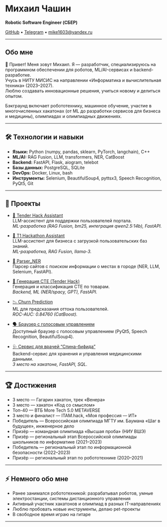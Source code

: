 # Михаил Чашин

**Robotic Software Engineer (СБЕР)**

[GitHub](https://github.com/vvvvtrt) • [Telegram](https://t.me/vvvvtrt) • mike1603@yandex.ru

---

## Обо мне

👋 Привет! Меня зовут Михаил. Я — разработчик, специализируюсь на программном обеспечении для роботов, ML/AI-сервисах и backend-разработке.  
Учусь в НИТУ МИСИС на направлении «Информатика и вычислительная техника» (2023–2027).  
Люблю создавать инновационные решения, учиться новому и делиться опытом.

Бэкграунд включает робототехнику, машинное обучение, участие в многочисленных хакатонах (от ML до разработки сервисов для бизнеса и медицины), олимпиадах и олимпиадных движениях.

---

## 🛠️ Технологии и навыки

- **Языки:** Python (numpy, pandas, sklearn, PyTorch, langchain), C++ 
- **ML/AI:** RAG Fusion, LLM, transformers, NER, CatBoost
- **Backend:** FastAPI, Flask, aiogram, telebot
- **Базы данных:** PostgreSQL, SQLite
- **DevOps:** Docker, Linux, bash
- **Инструменты:** Selenium, BeautifulSoup4, pyttsx3, Speech Recognition, PyQt5, Git

---

## 🚀 Проекты

- [🤖 Tender Hack Assistant](https://github.com/Ivan-Knyazev/TenderHack_2025_Made_in_MISIS)  
  LLM-ассистент для поддержки пользователей портала.  
  *ML-разработка (RAG Fusion, bm25, интеграция qwen2.5:14b), FastAPI.*

- [💼 T1 Hackathon Assistant](https://github.com/vvvvtrt/T1_Hackathon/tree/main/app)  
  LLM-ассистент для бизнеса с загрузкой пользовательских баз знаний.  
  *ML-разработка, RAG Fusion, llama-3.*

- [🌆 Parser_NER](https://github.com/vvvvtrt/Parser_NER)  
  Парсер сайтов с поиском информации о местах в городе (NER, LLM, Selenium, FastAPI).

- [🛒 Генерация CTE (Tender Hack)](https://github.com/vvvvtrt/Tender_hack)  
  Генерация и классификация CTE по товарам.  
  *Backend, ML (NER/spacy, GPT), FastAPI.*

- [📉 Churn Prediction](https://github.com/vvvvtrt/Churn_prediction)  
  ML для предсказания оттока пользователей.  
  *ROC-AUC: 0.84760 (CatBoost).*

- [🗣️ Браузер с голосовым управлением](https://github.com/vvvvtrt/Browser_voice_controlled)  
  Доступный браузер с голосовым управлением (PyQt5, Speech Recognition, BeautifulSoup4).

- [🩺 Сервис для врачей “Спина-бифида”](https://github.com/vvvvtrt/Spina_Bifida)  
  Backend-сервис для хранения и управления медицинскими данными.  
  *3 место на хакатоне, FastAPI, SQL.*

---

## 🏆 Достижения

- 3 место — Гагарин хакатон, трек «Венера»
- 3 место — хакатон «Код со смыслом»
- Топ-40 — ВТБ More Tech 5.0 METAVERSE
- 3 место и финалист — ITAM.hack, «Моя профессия — ИТ»
- Победитель — Всероссийская олимпиада МГТУ им. Баумана «Шаг в будущее», инженерное дело
- Призёр — командная олимпиада «Высшая проба» (НИУ ВШЭ)
- Призёр — региональный этап Всероссийской олимпиады школьников по информатике (2021–2023)
- Победитель — региональный этап по информационной безопасности (2022–2023)
- Призёр — региональный этап по робототехнике (2020–2021)

---

## ⚡ Немного обо мне

- Ранее занимался робототехникой: разрабатывал роботов, умные электростанции, системы дистанционного управления
- Активный участник хакатонов и олимпиад в разных IT-направлениях
- Люблю пробовать новые инструменты, делаю pet-проекты
- В свободное время играю на гитаре

---

